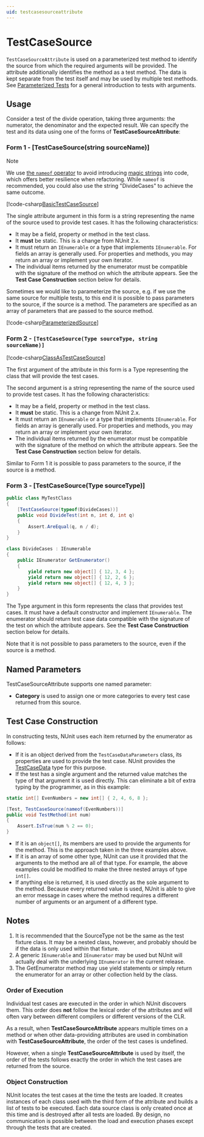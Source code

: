 ```yaml
---
uid: testcasesourceattribute
---
```


# TestCaseSource

`TestCaseSourceAttribute` is used on a parameterized test method to
identify the source from which the required arguments will be provided.
The attribute additionally identifies the method as a test method.
The data is kept separate from the test itself and may be used by multiple
test methods. See [Parameterized Tests](xref:parameterizedtests) for a general introduction to
tests with arguments.

## Usage

Consider a test of the divide operation, taking three arguments: the numerator, the denominator and the expected result. We can specify the test and its data using one of the forms of **TestCaseSourceAttribute**:

### Form 1 - [TestCaseSource(string sourceName)]

> [!NOTE]
> We use [the `nameof` operator](https://docs.microsoft.com/dotnet/csharp/language-reference/operators/nameof) to avoid introducing [magic strings](https://wikipedia.org/wiki/Magic_string) into code, which offers better resilience when refactoring. While `nameof` is recommended, you could also use the string "DivideCases" to achieve the same outcome.

[!code-csharp[BasicTestCaseSource](~/snippets/Snippets.NUnit/TestCaseSourceExamples.cs#BasicTestCaseSource)]

The single attribute argument in this form is a string representing the name of the source used
to provide test cases. It has the following characteristics:

* It may be a field, property or method in the test class.
* It **must** be static. This is a change from NUnit 2.x.
* It must return an `IEnumerable` or a type that implements `IEnumerable`. For fields an array is generally used. For properties and methods, you may return an array or implement your own iterator.
* The individual items returned by the enumerator must be compatible
   with the signature of the method on which the attribute appears.
   See the **Test Case Construction** section below for details.

Sometimes we would like to parameterize the source, e.g. if we use the same source for multiple tests, to this end it is possible to pass parameters to the source, if the source is a method. The parameters are specified as an array of parameters that are passed to the source method.

[!code-csharp[ParameterizedSource](~/snippets/Snippets.NUnit/TestCaseSourceExamples.cs#ParameterizedSource)]

### Form 2 - `[TestCaseSource(Type sourceType, string sourceName)]`

[!code-csharp[ClassAsTestCaseSource](~/snippets/Snippets.NUnit/TestCaseSourceExamples.cs#ClassAsTestCaseSource)]

The first argument of the attribute in this form is a Type representing the class that will provide
the test cases.

The second argument is a string representing the name of the source used
to provide test cases. It has the following characteristics:

* It may be a field, property or method in the test class.
* It **must** be static. This is a change from NUnit 2.x.
* It must return an `IEnumerable` or a type that implements `IEnumerable`. For fields an array is generally used. For properties and methods, you may return an array or implement your own iterator.
* The individual items returned by the enumerator must be compatible
   with the signature of the method on which the attribute appears.
   See the **Test Case Construction** section below for details.

Similar to Form 1 it is possible to pass parameters to the source, if the source is a method.

### Form 3 - [TestCaseSource(Type sourceType)]

```csharp
public class MyTestClass
{
    [TestCaseSource(typeof(DivideCases))]
    public void DivideTest(int n, int d, int q)
    {
        Assert.AreEqual(q, n / d);
    }
}

class DivideCases : IEnumerable
{
    public IEnumerator GetEnumerator()
    {
        yield return new object[] { 12, 3, 4 };
        yield return new object[] { 12, 2, 6 };
        yield return new object[] { 12, 4, 3 };
    }
}
```

The Type argument in this form represents the class that provides test cases.
It must have a default constructor and implement `IEnumerable`. The enumerator
should return test case data compatible with the signature of the test on which the attribute appears.
See the **Test Case Construction** section below for details.

Note that it is not possible to pass parameters to the source, even if the source is a method.

## Named Parameters

TestCaseSourceAttribute supports one named parameter:

* **Category** is used to assign one or more categories to every test case returned from this source.

## Test Case Construction

In constructing tests, NUnit uses each item returned by
the enumerator as follows:

* If it is an object derived from the `TestCaseDataParameters` class,
   its properties are used to provide the test case. NUnit provides
   the [TestCaseData](xref:testcasedata) type for this purpose.
* If the test has a single argument and the returned value matches the type of
   that argument it is used directly. This can eliminate a bit of extra typing by the programmer,
   as in this example:

```csharp
static int[] EvenNumbers = new int[] { 2, 4, 6, 8 };

[Test, TestCaseSource(nameof(EvenNumbers))]
public void TestMethod(int num)
{
    Assert.IsTrue(num % 2 == 0);
}
```

* If it is an `object[]`, its members are used to provide
   the arguments for the method. This is the approach taken in
   the three examples above.
* If it is an array of some other type, NUnit can use it provided
   that the arguments to the method are all of that type. For example,
   the above examples could be modified to make the three nested arrays
   of type `int[]`.
* If anything else is returned, it is used directly as the sole
   argument to the method. Because every returned value is used,
   NUnit is able to give an error message in cases where the method
   requires a different number of arguments or
   an argument of a different type.

## Notes

1. It is recommended that the SourceType not be the same as the test fixture class. It may be a nested class, however, and probably should be if the data is only used within that fixture.
2. A generic `IEnumerable` and `IEnumerator` may be used but NUnit will actually deal with the underlying `IEnumerator` in the current release.
3. The GetEnumerator method may use yield statements or simply return the enumerator for an array or other collection held by the class.

### Order of Execution

Individual test cases are executed in the order in which NUnit discovers them. This order does **not**
follow the lexical order of the attributes and will often vary between different
compilers or different versions of the CLR.

As a result, when **TestCaseSourceAttribute** appears multiple times on a
method or when other data-providing attributes are used in combination with
**TestCaseSourceAttribute**, the order of the test cases is undefined.

However, when a single **TestCaseSourceAttribute** is used by itself,
the order of the tests follows exactly the order in which the test cases
are returned from the source.

### Object Construction

NUnit locates the test cases at the time the tests are loaded. It creates
instances of each class used with the third form of the attribute and builds a list of
tests to be executed. Each data source class is only created once at this
time and is destroyed after all tests are loaded. By design, no communication is
possible between the load and execution phases except through the tests that
are created.
